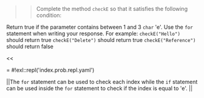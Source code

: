 >>Complete the method <code>checkE</code> so that it satisfies the following condition:
<p>Return true if the parameter contains between 1 and 3 <code>char</code> 'e'.
Use the <code>for</code> statement when writing your response.
For example:
<code>checkE("Hello")</code> should return true
<code>checkE("Delete")</code> should return true
<code>checkE("Reference")</code> should return false </p><<

= #!exl::repl('index.prob.repl.yaml')

||The <code>for</code> statement can be used to check each index while the <code>if</code> statement can be used inside the <code>for</code> statement to check if the index is equal to 'e'. ||

